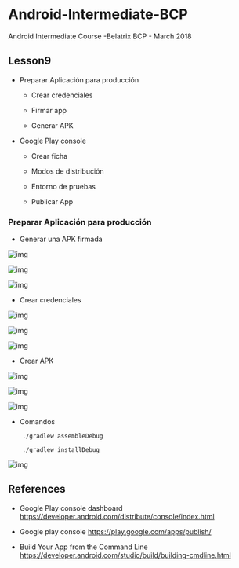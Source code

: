 # Android-Intermediate-BCP

Android Intermediate Course -Belatrix BCP - March 2018

## Lesson9

- Preparar Aplicación para producción

  - Crear credenciales 
  
  - Firmar app
  
  - Generar APK

- Google Play console

  - Crear ficha
  
  - Modos de distribución
  
  - Entorno de pruebas
  
  - Publicar App
  
### Preparar Aplicación para producción

- Generar una APK firmada

![img]("/images/generate_apk1.png")

![img]("/images/generate_apk2.png")

![img]("/images/generate_apk3.png")

- Crear credenciales

![img]("/images/generate_apk4.png")

![img]("/images/generate_apk5.png")

![img]("/images/generate_apk5-1.png")

- Crear APK

![img]("/images/generate_apk6.png")

![img]("/images/generate_apk7.png")

![img]("/images/output_release.png")

- Comandos

```
	./gradlew assembleDebug

	./gradlew installDebug
```

![img]("/images/output_debug.png")


## References 

- Google Play console dashboard https://developer.android.com/distribute/console/index.html

- Google play console https://play.google.com/apps/publish/

- Build Your App from the Command Line https://developer.android.com/studio/build/building-cmdline.html

